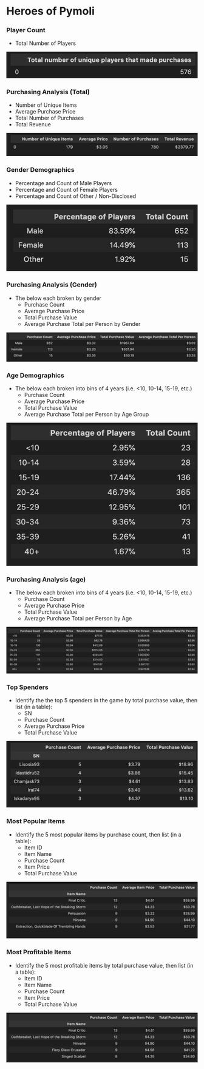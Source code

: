 # Heroes of Pymoli

### Player Count

* Total Number of Players

<p align="center">
  <img src="https://github.com/mnperic/heroes-of-pymoli/raw/main/Images/two_player_count.png" alt="player_count"/>
</p>

### Purchasing Analysis (Total)

* Number of Unique Items
* Average Purchase Price
* Total Number of Purchases
* Total Revenue

<p align="center">
  <img src="https://github.com/mnperic/heroes-of-pymoli/raw/main/Images/three_purchasing_analysis.png" alt="purchasing_analysis"/>
</p>

### Gender Demographics

* Percentage and Count of Male Players
* Percentage and Count of Female Players
* Percentage and Count of Other / Non-Disclosed

<p align="center">
  <img src="https://github.com/mnperic/heroes-of-pymoli/raw/main/Images/four_gender_demographics.png" alt="gender_demographics"/>
</p>

### Purchasing Analysis (Gender)

* The below each broken by gender
  * Purchase Count
  * Average Purchase Price
  * Total Purchase Value
  * Average Purchase Total per Person by Gender

<p align="center">
  <img src="https://github.com/mnperic/heroes-of-pymoli/raw/main/Images/five_purchasing_analysis_gender.png" alt="purchasing_analysis_gender"/>
</p>

### Age Demographics

* The below each broken into bins of 4 years (i.e. &lt;10, 10-14, 15-19, etc.)
  * Purchase Count
  * Average Purchase Price
  * Total Purchase Value
  * Average Purchase Total per Person by Age Group

<p align="center">
  <img src="https://github.com/mnperic/heroes-of-pymoli/raw/main/Images/six_age_demographics.png" alt="age_demographics"/>
</p>

### Purchasing Analysis (age)

* The below each broken into bins of 4 years (i.e. &lt;10, 10-14, 15-19, etc.)
  * Purchase Count
  * Average Purchase Price
  * Total Purchase Value
  * Average Purchase Total per Person by Age

<p align="center">
  <img src="https://github.com/mnperic/heroes-of-pymoli/raw/main/Images/seven_purchasing_analysis_age.png" alt="purchasing_analysis_age"/>
</p>

### Top Spenders

* Identify the the top 5 spenders in the game by total purchase value, then list (in a table):
  * SN
  * Purchase Count
  * Average Purchase Price
  * Total Purchase Value

<p align="center">
  <img src="https://github.com/mnperic/heroes-of-pymoli/raw/main/Images/eight_top_spenders.png" alt="top_spenders"/>
</p>

### Most Popular Items

* Identify the 5 most popular items by purchase count, then list (in a table):
  * Item ID
  * Item Name
  * Purchase Count
  * Item Price
  * Total Purchase Value

<p align="center">
  <img src="https://github.com/mnperic/heroes-of-pymoli/raw/main/Images/nine_most_popular_items.png" alt="most_popular_items"/>
</p>

### Most Profitable Items

* Identify the 5 most profitable items by total purchase value, then list (in a table):
  * Item ID
  * Item Name
  * Purchase Count
  * Item Price
  * Total Purchase Value

<p align="center">
  <img src="https://github.com/mnperic/heroes-of-pymoli/raw/main/Images/ten_most_profitable_items.png" alt="most_profitable_items"/>
</p>
